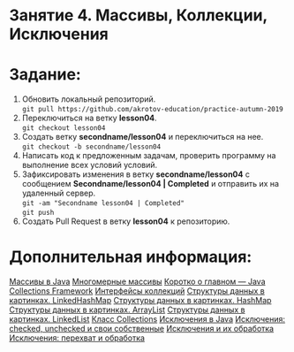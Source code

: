 Занятие 4. Массивы, Коллекции, Исключения 
================

Задание:
================
1. Обновить локальный репозиторий. <br>
```git pull https://github.com/akrotov-education/practice-autumn-2019``` <br>
2. Переключиться на ветку **lesson04**. <br>
```git checkout lesson04```
3. Создать ветку **secondname/lesson04** и переключиться на нее. <br>
```git checkout -b secondname/lesson04```
4. Написать код к предложенным задачам, проверить программу на выполнение всех условий условий. <br>
5. Зафиксировать изменения в ветку **secondname/lesson04** c сообщением **Secondname/lesson04 | Completed** и отправить их на удаленный сервер. <br>
```git -am "Secondname lesson04 | Completed"```<br>
```git push```
6. Создать Pull Request в ветку **lesson04** к репозиторию.

Дополнительная информация:
================
[Массивы в Java](https://javarush.ru/groups/posts/massivy-java)
[Многомерные массивы](https://javarush.ru/groups/posts/mnogomernye-massivy)
[Коротко о главном — Java Collections Framework](https://javarush.ru/groups/posts/2308-korotko-o-glavnom---java-collections-framework)
[Интерфейсы коллекций](https://javarush.ru/quests/lectures/questcollections.level06.lecture03)
[Структуры данных в картинках. LinkedHashMap](https://habr.com/ru/post/129037/)
[Структуры данных в картинках. HashMap](https://habr.com/ru/post/128017/)
[Структуры данных в картинках. ArrayList](https://habr.com/ru/post/128269/)
[Структуры данных в картинках. LinkedList](https://habr.com/ru/post/127864/)
[Класс Collections](https://javarush.ru/groups/posts/1937-klass-collections)
[Исключения в Java](https://javarush.ru/groups/posts/isklyucheniya-java)
[Исключения: checked, unchecked и свои собственные](https://javarush.ru/groups/posts/1944-iskljuchenija-checked-unchecked-i-svoi-sobstvennihe)
[Исключения и их обработка](https://javarush.ru/groups/posts/1401-iskljuchenija-i-ikh-obrabotka)
[Исключения: перехват и обработка](https://javarush.ru/groups/posts/1943-iskljuchenija-perekhvat-i-obrabotka)

